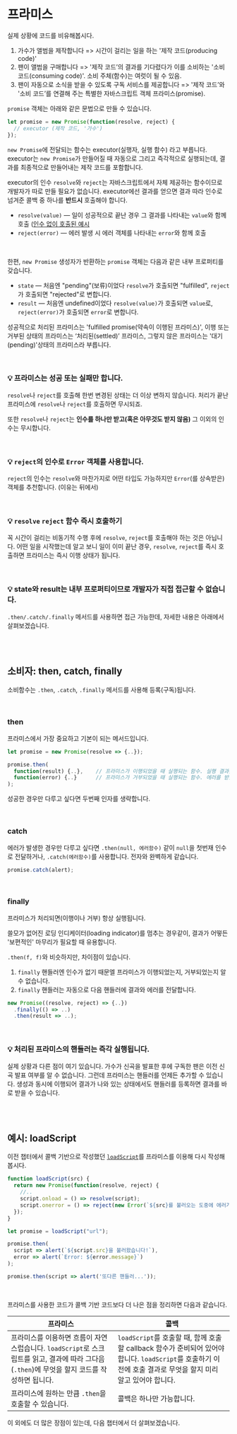 # 프라미스

실제 상황에 코드를 비유해봅시다.

1. 가수가 앨범을 제작합니다 => 시간이 걸리는 일을 하는 '제작 코드(producing code)'
2. 팬이 앨범을 구매합니다 =>  '제작 코드’의 결과를 기다렸다가 이를 소비하는 '소비 코드(consuming code)'. 소비 주체(함수)는 여럿이 될 수 있음.
3. 팬이 자동으로 소식을 받을 수 있도록 구독 서비스를 제공합니다 => '제작 코드’와 '소비 코드’를 연결해 주는 특별한 자바스크립트 객체 프라미스(promise).

`promise` 객체는 아래와 같은 문법으로 만들 수 있습니다.

```js
let promise = new Promise(function(resolve, reject) { 
  // executor (제작 코드, '가수')
});
```

`new Promise`에 전달되는 함수는 executor(실행자, 실행 함수) 라고 부릅니다.
executor는 `new Promise`가 만들어질 때 자동으로 그리고 즉각적으로 실행되는데, 결과를 최종적으로 만들어내는 제작 코드를 포함합니다. 

executor의 인수 `resolve`와 `reject`는 자바스크립트에서 자체 제공하는 함수이므로 개발자가 따로 만들 필요가 없습니다.
executor에선 결과를 얻으면 결과 따라 인수로 넘겨준 콜백 중 하나를 **반드시** 호출해야 합니다.

- `resolve(value)` — 일이 성공적으로 끝난 경우 그 결과를 나타내는 `value`와 함께 호출
  ([인수 없이 호출된 예시](https://ko.javascript.info/promise-basics#:~:text=%EB%8B%B5%EC%95%88%EC%97%90%EC%84%9C%20resolve%EA%B0%80%20%EC%9D%B8%EC%88%98%20%EC%97%86%EC%9D%B4%20%ED%98%B8%EC%B6%9C%EB%90%98%EC%97%88%EB%8B%A4%EB%8A%94%20%EA%B2%83%EC%97%90%20%EC%A3%BC%EB%AA%A9%ED%95%B4%EC%A3%BC%EC%8B%9C%EA%B8%B0%20%EB%B0%94%EB%9E%8D%EB%8B%88%EB%8B%A4.%20%ED%95%A8%EC%88%98%20delay%EB%8A%94%20%EC%A7%80%EC%97%B0%20%ED%99%95%EC%9D%B8%20%EC%9A%A9%EC%9D%B4%EA%B8%B0%20%EB%95%8C%EB%AC%B8%EC%97%90%20%EB%B0%98%ED%99%98%20%EA%B0%92%EC%9D%B4%20%ED%95%84%EC%9A%94%20%EC%97%86%EC%8A%B5%EB%8B%88%EB%8B%A4.)
- `reject(error)` — 에러 발생 시 에러 객체를 나타내는 `error`와 함께 호출

<br>

한편, `new Promise` 생성자가 반환하는 `promise` 객체는 다음과 같은 내부 프로퍼티를 갖습니다.

- `state` — 처음엔 "pending"(보류)이었다 `resolve`가 호출되면 "fulfilled", `reject`가 호출되면 "rejected"로 변합니다.
- `result` — 처음엔 undefined이었다 `resolve(value)`가 호출되면 `value`로, `reject(error)`가 호출되면 `error`로 변합니다.

성공적으로 처리된 프라미스는 'fulfilled promise(약속이 이행된 프라미스)', 이행 또는 거부된 상태의 프라미스는 ‘처리된(settled)’ 프라미스, 그렇지 않은 프라미스는 '대기(pending)'상태의 프라미스라 부릅니다.

<br>

### 💡 프라미스는 성공 또는 실패만 합니다.

`resolve`나 `reject`를 호출해 한번 변경된 상태는 더 이상 변하지 않습니다.
처리가 끝난 프라미스에 `resolve`나 `reject`를 호출하면 무시되죠.

또한 `resolve`나 `reject`는 **인수를 하나만 받고(혹은 아무것도 받지 않음)** 그 이외의 인수는 무시합니다.

<br>

### 💡 `reject`의 인수로 `Error` 객체를 사용합니다.

`reject`의 인수는 `resolve`와 마찬가지로 어떤 타입도 가능하지만 `Error`(를 상속받은) 객체를 추천합니다. (이유는 뒤에서)

<br>

### 💡 `resolve` `reject` 함수 즉시 호출하기

꼭 시간이 걸리는 비동기적 수행 후에 `resolve`, `reject`를 호출해야 하는 것은 아닙니다.
어떤 일을 시작했는데 알고 보니 일이 이미 끝난 경우, `resolve`, `reject`를 즉시 호출하면 프라미스는 즉시 이행 상태가 됩니다.

<br>

### 💡 state와 result는 내부 프로퍼티이므로 개발자가 직접 접근할 수 없습니다.

`.then/.catch/.finally` 메서드를 사용하면 접근 가능한데, 자세한 내용은 아래에서 살펴보겠습니다.


<br><br>

## 소비자: then, catch, finally

소비함수는 `.then`, `.catch`, `.finally` 메서드를 사용해 등록(구독)됩니다.

<br>

### then

프라미스에서 가장 중요하고 기본이 되는 메서드입니다.

```js
let promise = new Promise(resolve => {..});

promise.then(
  function(result) {..},    // 프라미스가 이행되었을 때 실행되는 함수. 실행 결과를 받습니다.
  function(error) {..}      // 프라미스가 거부되었을 때 실행되는 함수. 에러를 받습니다.
);
```

성공한 경우만 다루고 싶다면 두번째 인자를 생략합니다.

<br>

### catch

에러가 발생한 경우만 다루고 싶다면 `.then(null, 에러함수)` 같이 `null`을 첫번재 인수로 전달하거나,
`.catch(에러함수)`를 사용합니다. 전자와 완벽하게 같습니다.

```js
promise.catch(alert);
```

<br>

### finally

프라미스가 처리되면(이행이나 거부) 항상 실행됩니다.

쓸모가 없어진 로딩 인디케이터(loading indicator)를 멈추는 경우같이, 결과가 어떻든 '보편적인' 마무리가 필요할 때 유용합니다.

`.then(f, f)`와 비슷하지만, 차이점이 있습니다.

1. `finally` 핸들러엔 인수가 없기 때문엘 프라미스가 이행되었는지, 거부되었는지 알 수 없습니다.
2. `finally` 핸들러는 자동으로 다음 핸들러에 결과와 에러를 전달합니다.

```js
new Promise((resolve, reject) => {..})
  .finally(() => ..)
  .then(result => ..);
```

<br>

### 💡 처리된 프라미스의 핸들러는 즉각 실행됩니다.

실제 상황과 다른 점이 여기 있습니다. 
가수가 신곡을 발표한 후에 구독한 팬은 이전 신곡 발표 여부를 알 수 없습니다.
그런데 프라미스는 핸들러를 언제든 추가할 수 있습니다. 
생성과 동시에 이행되어 결과가 나와 있는 상태에서도 핸들러를 등록하면 결과를 바로 받을 수 있습니다.

<br><br>

## 예시: loadScript

이전 챕터에서 콜백 기반으로 작성했던 [`loadScript`](https://github.com/FE-study-jiji/javascript-study/blob/main/10_%ED%94%84%EB%9D%BC%EB%AF%B8%EC%8A%A4%EC%99%80_async_await/10.1%20%EC%BD%9C%EB%B0%B1.md#:~:text=function%20loadScript(src%2C%20callback)%20%7B%0A%20%20//...%0A%20%20script.onload%20%3D%20()%20%3D%3E%20callback(null%2C%20script)%3B%0A%20%20script.onerror%20%3D%20()%20%3D%3E%20callback(new%20Error(%60%24%7Bsrc%7D%EB%A5%BC%20%EB%B6%88%EB%9F%AC%EC%98%A4%EB%8A%94%20%EB%8F%84%EC%A4%91%EC%97%90%20%EC%97%90%EB%9F%AC%EA%B0%80%20%EB%B0%9C%EC%83%9D%ED%96%88%EC%8A%B5%EB%8B%88%EB%8B%A4.%60))%3B%0A%7D)를 프라미스를 이용해 다시 작성해봅시다.

```js
function loadScript(src) {
  return new Promise(function(resolve, reject) {
    //..
    script.onload = () => resolve(script);
    script.onerror = () => reject(new Error(`${src}를 불러오는 도중에 에러가 발생함`));
  });
}

let promise = loadScript("url");

promise.then(
  script => alert(`${script.src}을 불러왔습니다!`),
  error => alert(`Error: ${error.message}`)
);

promise.then(script => alert('또다른 핸들러...'));
```

<br>

프라미스를 사용한 코드가 콜백 기반 코드보다 더 나은 점을 정리하면 다음과 같습니다.

|프라미스|콜백|
|---|---|
|프라미스를 이용하면 흐름이 자연스럽습니다. `loadScript`로 스크립트를 읽고, 결과에 따라 그다음(`.then`)에 무엇을 할지 코드를 작성하면 됩니다.	|`loadScript`를 호출할 때, 함께 호출할 callback 함수가 준비되어 있어야 합니다. `loadScript`를 호출하기 이전에 호출 결과로 무엇을 할지 미리 알고 있어야 합니다.|
|프라미스에 원하는 만큼 `.then`을 호출할 수 있습니다.|콜백은 하나만 가능합니다.|

이 외에도 더 많은 장점이 있는데, 다음 챕터에서 더 살펴보겠습니다.
